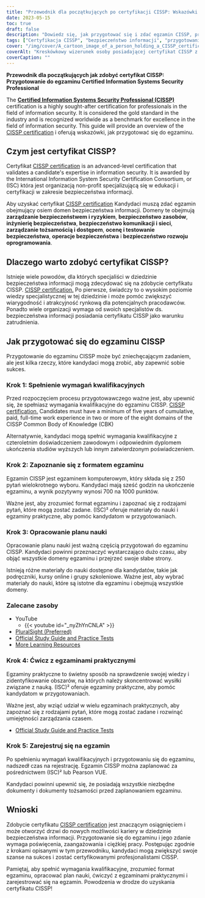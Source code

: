 ```yaml
---
title: "Przewodnik dla początkujących po certyfikacji CISSP: Wskazówki dotyczące przygotowania do egzaminu"
date: 2023-05-15
toc: true
draft: false
description: "Dowiedz się, jak przygotować się i zdać egzamin CISSP, prestiżowy certyfikat dla specjalistów ds. bezpieczeństwa informacji."
tags: ["Certyfikacja CISSP", "bezpieczeństwo informacji", "przygotowanie do egzaminu", "plan studiów", "egzaminy praktyczne", "cyberbezpieczeństwo", "rozwój zawodowy", "egzamin certyfikacyjny", "ISC2", "możliwości kariery", "architektura bezpieczeństwa", "bezpieczeństwo sieci", "kontrola dostępu", "zarządzanie ryzykiem", "szyfrowanie", "operacje bezpieczeństwa", "bezpieczeństwo fizyczne", "ciągłość działania", "odzyskiwanie po awarii", "zgodność"]
cover: "/img/cover/A_cartoon_image_of_a_person_holding_a_CISSP_certificate.png"
coverAlt: "Kreskówkowy wizerunek osoby posiadającej certyfikat CISSP z dymkiem przedstawiającym różne tematy związane z bezpieczeństwem informacji, takie jak architektura bezpieczeństwa, kontrola dostępu, szyfrowanie i bezpieczeństwo sieci."
coverCaption: ""
---
```


**Przewodnik dla początkujących jak zdobyć certyfikat CISSP: Przygotowanie do egzaminu Certified Information Systems Security Professional**

The [**Certified Information Systems Security Professional (CISSP)**](https://www.isc2.org/Certifications/CISSP) certification is a highly sought-after certification for professionals in the field of information security. It is considered the gold standard in the industry and is recognized worldwide as a benchmark for excellence in the field of information security. This guide will provide an overview of the [CISSP certification](https://www.isc2.org/Certifications/CISSP) i oferują wskazówki, jak przygotować się do egzaminu.

## Czym jest certyfikat CISSP?

Certyfikat [CISSP certification](https://www.isc2.org/Certifications/CISSP) is an advanced-level certification that validates a candidate's expertise in information security. It is awarded by the International Information System Security Certification Consortium, or (ISC) która jest organizacją non-profit specjalizującą się w edukacji i certyfikacji w zakresie bezpieczeństwa informacji.

Aby uzyskać certyfikat [CISSP certification](https://www.isc2.org/Certifications/CISSP) Kandydaci muszą zdać egzamin obejmujący osiem domen bezpieczeństwa informacji. Domeny te obejmują **zarządzanie bezpieczeństwem i ryzykiem**, **bezpieczeństwo zasobów**, **inżynierię bezpieczeństwa**, **bezpieczeństwo komunikacji i sieci**, **zarządzanie tożsamością i dostępem**, **ocenę i testowanie bezpieczeństwa**, **operacje bezpieczeństwa** i **bezpieczeństwo rozwoju oprogramowania**.

## Dlaczego warto zdobyć certyfikat CISSP?

Istnieje wiele powodów, dla których specjaliści w dziedzinie bezpieczeństwa informacji mogą zdecydować się na zdobycie certyfikatu CISSP. [CISSP certification.](https://www.isc2.org/Certifications/CISSP) Po pierwsze, świadczy to o wysokim poziomie wiedzy specjalistycznej w tej dziedzinie i może pomóc zwiększyć wiarygodność i atrakcyjność rynkową dla potencjalnych pracodawców. Ponadto wiele organizacji wymaga od swoich specjalistów ds. bezpieczeństwa informacji posiadania certyfikatu CISSP jako warunku zatrudnienia.

## Jak przygotować się do egzaminu CISSP

Przygotowanie do egzaminu CISSP może być zniechęcającym zadaniem, ale jest kilka rzeczy, które kandydaci mogą zrobić, aby zapewnić sobie sukces.

### Krok 1: Spełnienie wymagań kwalifikacyjnych

Przed rozpoczęciem procesu przygotowawczego ważne jest, aby upewnić się, że spełniasz wymagania kwalifikacyjne do egzaminu CISSP. [CISSP certification.](https://www.isc2.org/Certifications/CISSP) Candidates must have a minimum of five years of cumulative, paid, full-time work experience in two or more of the eight domains of the CISSP Common Body of Knowledge (CBK)

Alternatywnie, kandydaci mogą spełnić wymagania kwalifikacyjne z czteroletnim doświadczeniem zawodowym i odpowiednim dyplomem ukończenia studiów wyższych lub innym zatwierdzonym poświadczeniem.

### Krok 2: Zapoznanie się z formatem egzaminu

Egzamin CISSP jest egzaminem komputerowym, który składa się z 250 pytań wielokrotnego wyboru. Kandydaci mają sześć godzin na ukończenie egzaminu, a wynik pozytywny wynosi 700 na 1000 punktów.

Ważne jest, aby zrozumieć format egzaminu i zapoznać się z rodzajami pytań, które mogą zostać zadane. (ISC)² oferuje materiały do nauki i egzaminy praktyczne, aby pomóc kandydatom w przygotowaniach.

### Krok 3: Opracowanie planu nauki

Opracowanie planu nauki jest ważną częścią przygotowań do egzaminu CISSP. Kandydaci powinni przeznaczyć wystarczająco dużo czasu, aby objąć wszystkie domeny egzaminu i przejrzeć swoje słabe strony.

Istnieją różne materiały do nauki dostępne dla kandydatów, takie jak podręczniki, kursy online i grupy szkoleniowe. Ważne jest, aby wybrać materiały do nauki, które są istotne dla egzaminu i obejmują wszystkie domeny.

### Zalecane zasoby
- YouTube
  - {{< youtube id="_nyZhYnCNLA" >}}
- [PluralSight (Preferred)](https://www.pluralsight.com/)
- [Official Study Guide and Practice Tests](https://amzn.to/3LAu3Ly)
- [More Learning Resources](https://simeononsecurity.ch/recommendations/learning_resources)

### Krok 4: Ćwicz z egzaminami praktycznymi

Egzaminy praktyczne to świetny sposób na sprawdzenie swojej wiedzy i zidentyfikowanie obszarów, na których należy skoncentrować wysiłki związane z nauką. (ISC)² oferuje egzaminy praktyczne, aby pomóc kandydatom w przygotowaniach.

Ważne jest, aby wziąć udział w wielu egzaminach praktycznych, aby zapoznać się z rodzajami pytań, które mogą zostać zadane i rozwinąć umiejętności zarządzania czasem.

- [Official Study Guide and Practice Tests](https://amzn.to/3LAu3Ly)

### Krok 5: Zarejestruj się na egzamin

Po spełnieniu wymagań kwalifikacyjnych i przygotowaniu się do egzaminu, nadszedł czas na rejestrację. Egzamin CISSP można zaplanować za pośrednictwem (ISC)² lub Pearson VUE.

Kandydaci powinni upewnić się, że posiadają wszystkie niezbędne dokumenty i dokumenty tożsamości przed zaplanowaniem egzaminu.

## Wnioski

Zdobycie certyfikatu [CISSP certification](https://www.isc2.org/Certifications/CISSP) jest znaczącym osiągnięciem i może otworzyć drzwi do nowych możliwości kariery w dziedzinie bezpieczeństwa informacji. Przygotowanie się do egzaminu i jego zdanie wymaga poświęcenia, zaangażowania i ciężkiej pracy. Postępując zgodnie z krokami opisanymi w tym przewodniku, kandydaci mogą zwiększyć swoje szanse na sukces i zostać certyfikowanymi profesjonalistami CISSP.

Pamiętaj, aby spełnić wymagania kwalifikacyjne, zrozumieć format egzaminu, opracować plan nauki, ćwiczyć z egzaminami praktycznymi i zarejestrować się na egzamin. Powodzenia w drodze do uzyskania certyfikatu CISSP!
